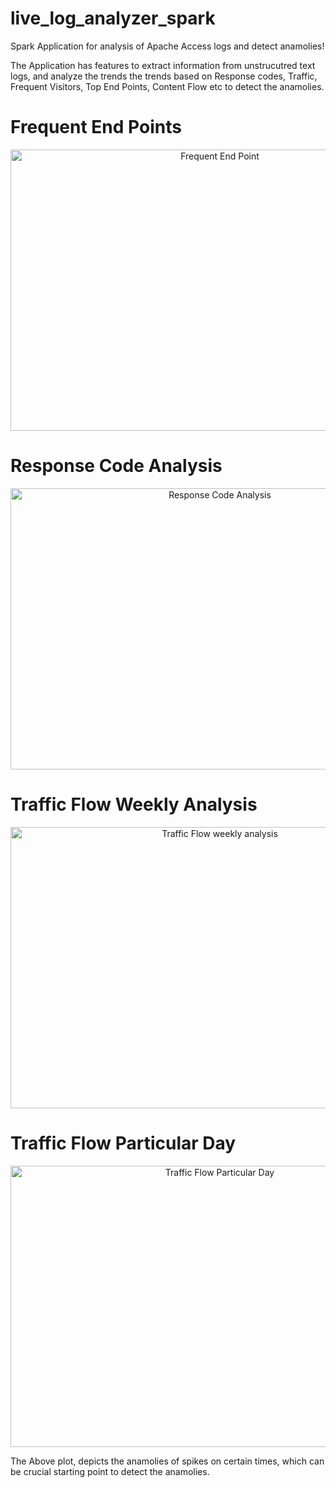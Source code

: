 # live_log_analyzer_spark
Spark Application for analysis of Apache Access logs and detect anamolies!

The Application has features to extract information from unstrucutred text logs, and analyze the trends the trends based on Response codes, Traffic, Frequent Visitors, Top End Points, Content Flow etc to detect the anamolies.

# Frequent End Points
<p align="center">
  <img src="https://github.com/ahujaraman/live_log_analyzer_spark/blob/master/Application/Part1/Results/frequent_enpoint_analysis.png" alt="Frequent End Point"
       width="654" height="450">
</p>

# Response Code Analysis
<p align="center">
  <img src="https://github.com/ahujaraman/live_log_analyzer_spark/blob/master/Application/Part1/Results/response_code_analysis.png" alt="Response Code Analysis"
       width="654" height="450">
</p>

# Traffic Flow Weekly Analysis
<p align="center">
  <img src="https://github.com/ahujaraman/live_log_analyzer_spark/blob/master/Application/Part1/Results/week_level_traffic_analysis.png" alt="Traffic Flow weekly analysis"
       width="654" height="450">
</p>

# Traffic Flow Particular Day
<p align="center">
  <img src="https://github.com/ahujaraman/live_log_analyzer_spark/blob/master/Application/Part1/Results/traffic_one_day_analysis.png" alt="Traffic Flow Particular Day"
       width="654" height="450">
</p>

The Above plot, depicts the anamolies of spikes on certain times, which can be crucial starting point to detect the anamolies.
